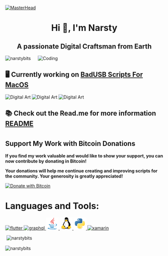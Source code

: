 [![MasterHead](https://botanicalpaperworks.com/wp-content/uploads/legacy/EarthBanner.jpg)](https://github.com/narstybits)
<h1 align="center">Hi 👋, I'm Narsty</h1>
<h2 align="center">A passionate Digital Craftsman from Earth</h3>
<img align="right" alt="Coding" width="400" src="https://thumbs.gfycat.com/KindDistortedIrrawaddydolphin-size_restricted.gif">
<p align="left"> <img src="https://komarev.com/ghpvc/?username=narstybits&label=Profile%20views&color=0e75b6&style=flat" alt="narstybits" /> </p>
<h2 align="left">🖥️ Currently working on <a href="https://github.com/narstybits/MacOS-DuckyScripts">BadUSB Scripts For MacOS</a></h2>


<div class="image-container">
  <img src="https://media.giphy.com/media/3oKIPic2BnoVZkRla8/giphy.gif" alt="Digital Art">
  <img src="https://media.giphy.com/media/3oKIPic2BnoVZkRla8/giphy.gif" alt="Digital Art">
  <img src="https://media.giphy.com/media/3oKIPic2BnoVZkRla8/giphy.gif" alt="Digital Art">
</div>





<div class="container">
  <div class="content">
    <h2>📚 Check out the Read.me for more information <a href="https://github.com/narstybits/MacOS-DuckyScripts/blob/main/README.md">README</a></h2>
  </div>
  
</div>



<h3
<p align="left">
</p>
<h1
  

  
  <div align="center">
  
  <h2>Support My Work with Bitcoin Donations</h2>
  
  **If you find my work valuable and would like to show your support, you can now contribute by donating in Bitcoin!**
  
  **Your donations will help me continue creating and improving scripts for the community. Your generosity is greatly appreciated!**
  
  <a href="https://www.blockonomics.co/pay-url/5106312c7ce343bb">
    <img src="https://www.opennode.com/blog/wp-content/uploads/2020/04/donate-button-small-1.png" alt="Donate with Bitcoin" width="290">
  </a>
  
</div>




<h1 align="left">Languages and Tools:</h3>
<p align="left"> <a href="https://flutter.dev" target="_blank" rel="noreferrer"> <img src="https://www.vectorlogo.zone/logos/flutterio/flutterio-icon.svg" alt="flutter" width="40" height="40"/> </a> <a href="https://graphql.org" target="_blank" rel="noreferrer"> <img src="https://www.vectorlogo.zone/logos/graphql/graphql-icon.svg" alt="graphql" width="40" height="40"/> </a> <a href="https://www.java.com" target="_blank" rel="noreferrer"> <img src="https://raw.githubusercontent.com/devicons/devicon/master/icons/java/java-original.svg" alt="java" width="40" height="40"/> </a> <a href="https://www.linux.org/" target="_blank" rel="noreferrer"> <img src="https://raw.githubusercontent.com/devicons/devicon/master/icons/linux/linux-original.svg" alt="linux" width="40" height="40"/> </a> <a href="https://www.python.org" target="_blank" rel="noreferrer"> <img src="https://raw.githubusercontent.com/devicons/devicon/master/icons/python/python-original.svg" alt="python" width="40" height="40"/> </a> <a href="https://dotnet.microsoft.com/apps/xamarin" target="_blank" rel="noreferrer"> <img src="https://raw.githubusercontent.com/detain/svg-logos/780f25886640cef088af994181646db2f6b1a3f8/svg/xamarin.svg" alt="xamarin" width="40" height="40"/> </a> </p>

<p>&nbsp;<img align="center" src="https://github-readme-stats.vercel.app/api?username=narstybits&show_icons=true&locale=en" alt="narstybits" /></p>

<p><img align="center" src="https://github-readme-streak-stats.herokuapp.com/?user=narstybits&" alt="narstybits" /></p>
